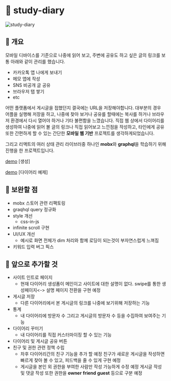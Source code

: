 # 🚀 study-diary

![study-diary](https://user-images.githubusercontent.com/28751246/145832357-e0b6b640-e7e6-4c9d-9240-a1fce611009b.gif)


## 📃 개요

모바일 디바이스를 기준으로  나중에 읽어 보고, 주변에 공유도 하고 싶은 글의 링크를
보통 아래와 같이 관리를 했습니다.

- 카카오톡 앱 나에게 보내기
- 메모 앱에 작성
- SNS 비공개 글 공유
- 브라우저 탭 쌓기
- etc

어떤 플랫폼에서 게시글을 접했던지 결국에는 URL을 저장해야합니다.
대부분의 경우 어플을 실행해 저장을 하고, 나중에 찾아 보거나 공유를 할때에는 복사를 하거나 브라우저 환경에서
다시 열어야 하거나 기타 불편함을 느꼈습니다.
직접 웹 상에서 다이어리를 생성하여 나중에 읽어 볼 글의 링크나  직접 읽어보고 느낀점을 작성하고, 타인에게 공유 또한 간편하게 할 수 있는 간단한 **모바일 웹 기반** 프로젝트를 생각하게되었습니다.

그리고 리액트의 여러 상태 관리 라이브러중 하나인 **mobx**와 **graphql**을 학습하기 위해 진행을 한 프로젝트입니다.




[demo](https://study-diary.vercel.app/) [생성]

[demo](https://study-diary.vercel.app/kimminkyu) [다이어리 예제]

## 📃 보완할 점

- mobx 스토어 관련 리팩토링
- graqhql query 정규화
- style 개선
  - css-in-js
- infinite scroll 구현
- UI/UX 개선
  - 예시로 화면 전체가 dim 처리와 함께 로딩이 되는것이 부자연스럽게 느껴짐
- 키워드 입력 버그 픽스

## 📃 앞으로 추가할 것 

- 사이트 인트로 페이지
  - 현재 다이어리 생성폼이 메인이고 사이트에 대한 설명이 없다.
    swipe를 통한 생성페이지<-> 설명 페이지 전환을 구현 예정
- 게시글 저장
  - 다른 다이어리에서 본 게시글의 링크를 나중에 보기위해 저장하는 기능
- 통계
  - 내 다이어리에 방문자 수 그리고 게시글의 방문자 수 등을 수집하여 보여주는 기능
- 다이어리 꾸미기
  - 내 다이어리를 직접 커스터마이징 할 수 있는 기능
- 다이어리 및 게시글 공유 버튼
- 친구 및 권한 관련 정책 수립
  - 차후 다이어리간의 친구 기능을 추가 할 예정
    친구가 새로운 게시글을 작성하면 빠르게 찾아 볼 수 있고,
    피드백을 줄 수 있게 구현 예정
  - 게시글을 본인 외 권한을 부여한 사람만 작성 가능하게 수정 예정
    게시글 작성 및 댓글 작성 또한 권한을 **owner** **friend** **guest** 등으로 구분 예정
